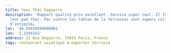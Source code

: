 ```yaml
---
title: Yaai Thaï Daguerre
description: 'Rapport qualité prix excellent. Service super cool. Il faut prendre
  leur pad thaï. Par contre les tables de la terrasses sont supers collée, ça manque
  d’intimité… '
lat: '48.83410560000001'
lon: '2.3294163'
address: 22 Rue Daguerre, 75014 Paris, France
tags: restaurant asiatique à-emporter terrasse
---
```


